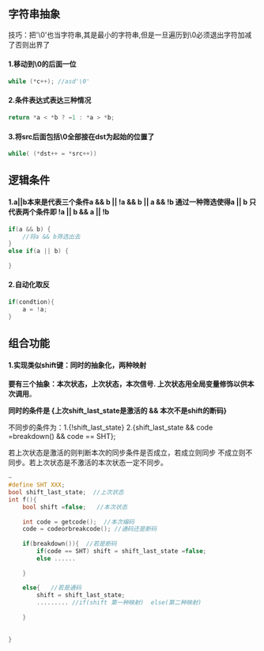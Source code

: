 ## 字符串抽象

技巧：把'\0'也当字符串,其是最小的字符串,但是一旦遍历到\0必须退出字符加减了否则出界了

#### 1.移动到\0的后面一位

```c
while (*c++); //asd'\0'  
```

#### 2.条件表达式表达三种情况

```c
return *a < *b ? −1 : *a > *b; 
```

#### 3.将src后面包括\0全部接在dst为起始的位置了

```c
while( (*dst++ = *src++))
```









## 逻辑条件

#### 1.a||b本来是代表三个条件a && b  || !a && b || a && !b 通过一种筛选使得a || b 只代表两个条件即 !a || b  && a || !b

```c
if(a && b) {
    //将a && b筛选出去
}
else if(a || b) {
    
}
```

#### 2.自动化取反

```c
if(condtion){
    a = !a;
}
```















## 组合功能

#### 1.实现类似shift键：**同时的抽象化**，**两种映射**

**要有三个抽象：本次状态，上次状态，本次信号. 上次状态用全局变量修饰以供本次调用**。







**同时的条件是  {上次shift_last_state是激活的 && 本次不是shift的断码}**

不同步的条件为：1.{!shift_last_state}   2.{shift_last_state && code =breakdown() && code == SHT};



若上次状态是激活的则判断本次的同步条件是否成立，若成立则同步 不成立则不同步。若上次状态是不激活的本次状态一定不同步。

```c
~
#define SHT XXX;
bool shift_last_state;  //上次状态
int f(){
    bool shift =false;   //本次状态
    
    int code = getcode();  //本次编码
    code = codeorbreakcode(); //通码还是断码
    
    if(breakdown()){  //若是断码
        if(code == SHT) shift = shift_last_state =false;
        else ......
            
    }
    
    else{   //若是通码
        shift = shift_last_state;
        ......... //if(shift 第一种映射)  else(第二种映射)
            
    }
    
    
}
```

